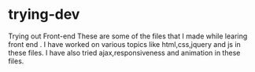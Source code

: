 # trying-dev
Trying out Front-end 
These are some of the files  that I made while learing front end .
I have worked on various topics like html,css,jquery and js in these files.
I have also tried ajax,responsiveness and animation in these files.
